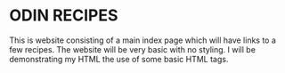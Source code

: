 # **ODIN RECIPES**

This is website consisting of a main index page which will have links to a few recipes. The website will be very basic with no styling.
I will be demonstrating my HTML the use of some basic HTML tags.

